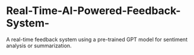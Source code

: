 # Real-Time-AI-Powered-Feedback-System-
A real-time feedback system using a pre-trained GPT model for sentiment analysis or summarization. 
